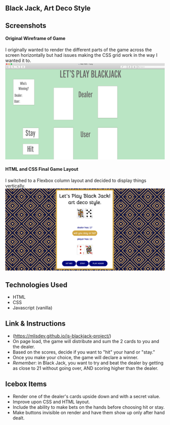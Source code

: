 ## **Black Jack, Art Deco Style**

## Screenshots 

#### Original Wireframe of Game 
I originally wanted to render the different parts of the game across the screen horizontally but had issues making the CSS grid work in the way I wanted it to. 
![wireframe of game](screenshots/wireframe.png)


#### HTML and CSS Final Game Layout 
I switched to a Flexbox column layout and decided to display things vertically. 
![screenshot of final game layout](screenshots/finalscreenshot.png)

## Technologies Used 
* HTML 
* CSS
* Javascript (vanilla)

## Link & Instructions 
- (https://mlisdev.github.io/js-blackjack-project/)
- On page load, the game will distribute and sum the 2 cards to you and the dealer. 
- Based on the scores, decide if you want to "hit" your hand or "stay." 
- Once you make your choice, the game will declare a winner. 
- _Remember_: in Black Jack, you want to try and beat the dealer by getting as close to 21 without going over, AND scoring higher than the dealer. 

## Icebox Items 
- Render one of the dealer's cards upside down and with a secret value. 
- Improve upon CSS and HTML layout. 
- Include the ability to make bets on the hands before choosing hit or stay. 
- Make buttons invisible on render and have them show up only after hand dealt. 